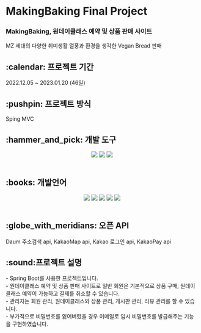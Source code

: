 # MakingBaking Final Project

<h3>MakingBaking, 원데이클래스 예약 및 상품 판매 사이트</h3>
<p>MZ 세대의 다양한 취미생활 열풍과 환경을 생각한 Vegan Bread 판매</p>
<h2>:calendar: 프로젝트 기간</h2>
2022.12.05 ~ 2023.01.20 (46일)
<br>
<h2>:pushpin: 프로젝트 방식</h2>
Sping MVC
<br>
<h2>:hammer_and_pick: 개발 도구</h2>
<div align="center">
	<img src="https://img.shields.io/badge/Spring-6DB33F?style=flat&logo=Spring&logoColor=white"/>
	<img src="https://img.shields.io/badge/MySQL-4479A1?style=flat&logo=MySQL&logoColor=white"/>
	<img src="https://img.shields.io/badge/Visual Studio Code-007ACC?style=flat&logo=Visual Studio Code&logoColor=white"/>
</div>
<br>
<h2>:books: 개발언어</h2>
<div align="center">
	<img src="https://img.shields.io/badge/java-007396?style=for-the-badge&logo=java&logoColor=white">
	<img src="https://img.shields.io/badge/HTML5-E34F26?style=flat&logo=HTML5&logoColor=white"/>
	<img src="https://img.shields.io/badge/CSS3-1572B6?style=flat&logo=CSS3&logoColor=white"/>
	<img src="https://img.shields.io/badge/JavaScript-F7DF1E?style=flat&logo=JavaScript&logoColor=white"/>
	<img src="https://img.shields.io/badge/jQuery-0769AD?style=flat&logo=jQuery&logoColor=white"/>
</div>
<br>
<h2>:globe_with_meridians: 오픈 API</h2>
Daum 주소검색 api, KakaoMap api, Kakao 로그인 api, KakaoPay api

<h2>:sound:프로젝트 설명</h2>
- Spring Boot를 사용한 프로젝트입니다.<br>
- 원데이클래스 예약 및 상품 판매 사이트로 일반 회원은 기본적으로 상품 구매, 원데이클래스 예약이 가능하고 결제를 취소할 수 있습니다.<br>
- 관리자는 회원 관리, 원데이클래스와 상품 관리, 게시판 관리, 리뷰 관리를 할 수 있습니다.<br>
- 부가적으로 비밀번호를 잃어버렸을 경우 이메일로 임시 비밀번호를 발급해주는 기능을 구현하였습니다.
